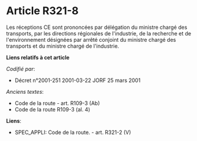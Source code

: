 # Article R321-8

Les réceptions CE sont prononcées par délégation du ministre chargé des transports, par les directions régionales de
l'industrie, de la recherche et de l'environnement désignées par arrêté conjoint du ministre chargé des transports et du
ministre chargé de l'industrie.

**Liens relatifs à cet article**

_Codifié par_:

  - Décret n°2001-251 2001-03-22 JORF 25 mars 2001

_Anciens textes_:

  - Code de la route - art. R109-3 (Ab)
  - Code de la route R109-3 (al. 4)

**Liens**:

  - SPEC_APPLI: Code de la route. - art. R321-2 (V)
